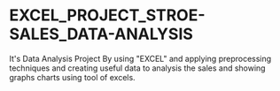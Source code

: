 # EXCEL_PROJECT_STROE-SALES_DATA-ANALYSIS
It's Data Analysis Project By using  "EXCEL" and applying preprocessing techniques and creating useful data to analysis the sales and showing graphs charts using tool of excels.
